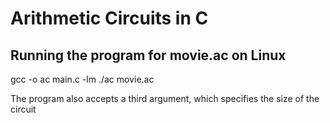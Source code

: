 # Arithmetic Circuits in C

## Running the program for movie.ac on Linux

gcc -o ac main.c -lm
./ac movie.ac

The program also accepts a third argument, which specifies the size of the circuit
